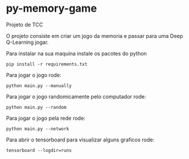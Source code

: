 # py-memory-game

Projeto de TCC

O projeto consiste em criar um jogo da memoria e passar para uma Deep Q-Learning jogar.

Para instalar na sua maquina instale os pacotes do python
```
pip install -r requirements.txt
```


Para jogar o jogo rode:
```
python main.py --manually
```

Para jogar o jogo randomicamente pelo computador rode:
```
python main.py --random
```

Para jogar o jogo pela rede rode:
```
python main.py --network
```


Para abrir o tensorboard para visualizar alguns graficos rode:

```
tensorboard --logdir=runs
```
